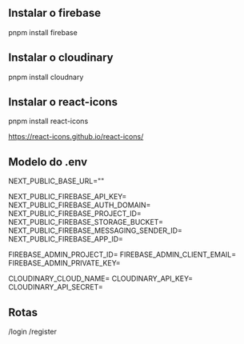## Instalar o firebase

pnpm install firebase

## Instalar o cloudinary

pnpm install cloudnary

## Instalar o react-icons

pnpm install react-icons

https://react-icons.github.io/react-icons/

## Modelo do .env

NEXT_PUBLIC_BASE_URL=""

NEXT_PUBLIC_FIREBASE_API_KEY=
NEXT_PUBLIC_FIREBASE_AUTH_DOMAIN=
NEXT_PUBLIC_FIREBASE_PROJECT_ID=
NEXT_PUBLIC_FIREBASE_STORAGE_BUCKET=
NEXT_PUBLIC_FIREBASE_MESSAGING_SENDER_ID=
NEXT_PUBLIC_FIREBASE_APP_ID=

FIREBASE_ADMIN_PROJECT_ID=
FIREBASE_ADMIN_CLIENT_EMAIL=
FIREBASE_ADMIN_PRIVATE_KEY=

CLOUDINARY_CLOUD_NAME=
CLOUDINARY_API_KEY=
CLOUDINARY_API_SECRET=

## Rotas

/login
/register
